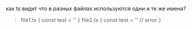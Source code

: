 как ts видит что в разных файлах используются одни и те же имена?

> file1.ts
> { const test = '' }
> file2.ts
> { const test = '' // error }
